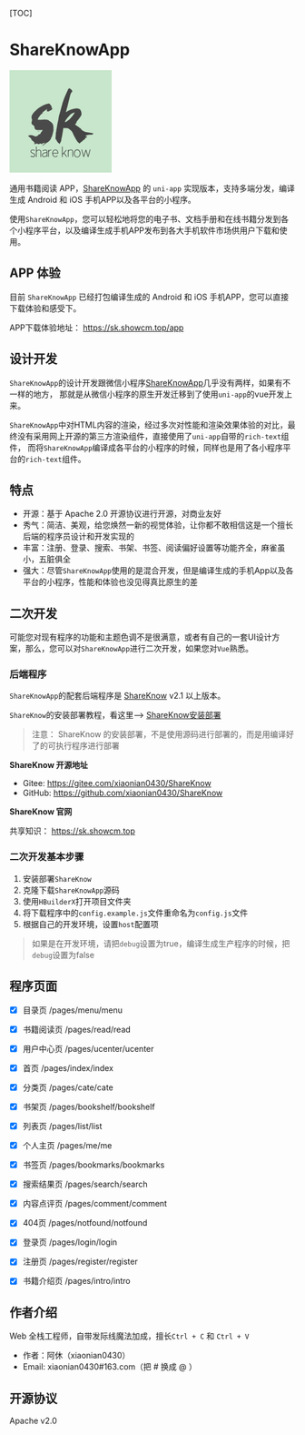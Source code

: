 [TOC]

# ShareKnowApp

![](static/images/logo.png)

通用书籍阅读 APP，[ShareKnowApp](https://github.com/xiaonian0430/ShareKnowApp) 的 `uni-app` 实现版本，支持多端分发，编译生成 Android 和 iOS 手机APP以及各平台的小程序。

使用`ShareKnowApp`，您可以轻松地将您的电子书、文档手册和在线书籍分发到各个小程序平台，以及编译生成手机APP发布到各大手机软件市场供用户下载和使用。

## APP 体验

目前 `ShareKnowApp` 已经打包编译生成的 Android 和 iOS 手机APP，您可以直接下载体验和感受下。

APP下载体验地址： https://sk.showcm.top/app

## 设计开发

`ShareKnowApp`的设计开发跟微信小程序[ShareKnowApp](https://gitee.com/xiaonian0430/ShareKnowApp)几乎没有两样，如果有不一样的地方，
那就是从微信小程序的原生开发迁移到了使用`uni-app`的vue开发上来。

`ShareKnowApp`中对HTML内容的渲染，经过多次对性能和渲染效果体验的对比，最终没有采用网上开源的第三方渲染组件，直接使用了`uni-app`自带的`rich-text`组件，
而将`ShareKnowApp`编译成各平台的小程序的时候，同样也是用了各小程序平台的`rich-text`组件。


## 特点

- 开源：基于 Apache 2.0 开源协议进行开源，对商业友好
- 秀气：简洁、美观，给您焕然一新的视觉体验，让你都不敢相信这是一个擅长后端的程序员设计和开发实现的
- 丰富：注册、登录、搜索、书架、书签、阅读偏好设置等功能齐全，麻雀虽小，五脏俱全
- 强大：尽管`ShareKnowApp`使用的是混合开发，但是编译生成的手机App以及各平台的小程序，性能和体验也没见得真比原生的差


## 二次开发

可能您对现有程序的功能和主题色调不是很满意，或者有自己的一套UI设计方案，那么，您可以对`ShareKnowApp`进行二次开发，如果您对`Vue`熟悉。



### 后端程序

`ShareKnowApp`的配套后端程序是 [ShareKnow](https://gitee.com/xiaonian0430/ShareKnow) v2.1 以上版本。

`ShareKnow`的安装部署教程，看这里--> [ShareKnow安装部署](https://sk.showcm.top/read/help/Ubuntu.md)

> 注意： ShareKnow 的安装部署，不是使用源码进行部署的，而是用编译好了的可执行程序进行部署

**ShareKnow 开源地址**

- Gitee: https://gitee.com/xiaonian0430/ShareKnow
- GitHub: https://github.com/xiaonian0430/ShareKnow

**ShareKnow 官网**

共享知识： https://sk.showcm.top

### 二次开发基本步骤

1. 安装部署`ShareKnow`
1. 克隆下载`ShareKnowApp`源码
1. 使用`HBuilderX`打开项目文件夹
1. 将下载程序中的`config.example.js`文件重命名为`config.js`文件
1. 根据自己的开发环境，设置`host`配置项

> 如果是在开发环境，请把`debug`设置为true，编译生成生产程序的时候，把`debug`设置为false

## 程序页面

- [x] 目录页            /pages/menu/menu
- [x] 书籍阅读页         /pages/read/read
- [x] 用户中心页         /pages/ucenter/ucenter
- [x] 首页              /pages/index/index
- [x] 分类页            /pages/cate/cate
- [x] 书架页            /pages/bookshelf/bookshelf
- [x] 列表页            /pages/list/list
- [x] 个人主页          /pages/me/me
- [x] 书签页            /pages/bookmarks/bookmarks
- [x] 搜索结果页         /pages/search/search
- [x] 内容点评页         /pages/comment/comment
- [x] 404页            /pages/notfound/notfound
- [x] 登录页            /pages/login/login
- [x] 注册页            /pages/register/register
- [x] 书籍介绍页         /pages/intro/intro


## 作者介绍

Web 全栈工程师，自带发际线魔法加成，擅长`Ctrl + C` 和 `Ctrl + V`

- 作者：阿休（xiaonian0430）
- Email: xiaonian0430#163.com（把 # 换成 @ ）

## 开源协议

Apache v2.0
